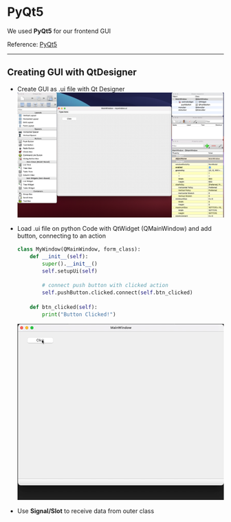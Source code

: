 # PyQt5

We used **PyQt5** for our frontend GUI

Reference: [PyQt5](https://pypi.org/project/PyQt5/)

---

## Creating GUI with QtDesigner

- Create GUI as .ui file with Qt Designer
  ![QtDesigner](/pyQt/QtDesigner.png)

- Load .ui file on python Code with QtWidget (QMainWindow) and add button, connecting to an action

  ```python
  class MyWindow(QMainWindow, form_class):
      def __init__(self):
          super().__init__()
          self.setupUi(self)

          # connect push button with clicked action
          self.pushButton.clicked.connect(self.btn_clicked)

      def btn_clicked(self):
          print("Button Clicked!")
  ```

  ![mywindow_clicked](/pyQt/mywindow_clicked.gif)

- Use **Signal/Slot** to receive data from outer class
